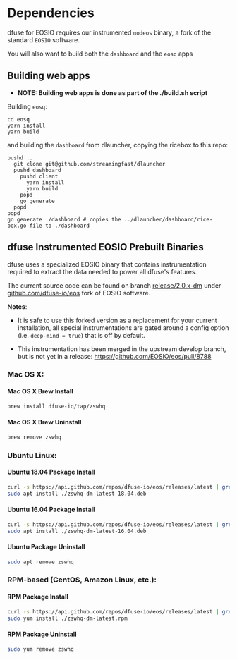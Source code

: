 # Dependencies

dfuse for EOSIO requires our instrumented `nodeos` binary, a fork
of the standard `EOSIO` software.

You will also want to build both the `dashboard` and the `eosq` apps

## Building web apps

* **NOTE: Building web apps is done as part of the ./build.sh script**

Building `eosq`:

```
cd eosq
yarn install
yarn build
```

and building the `dashboard` from dlauncher, copying the ricebox to this repo:

```
pushd ..
  git clone git@github.com/streamingfast/dlauncher
  pushd dashboard
    pushd client
      yarn install
      yarn build
	popd
    go generate
  popd
popd
go generate ./dashboard # copies the ../dlauncher/dashboard/rice-box.go file to ./dashboard
```

## dfuse Instrumented EOSIO Prebuilt Binaries

dfuse uses a specialized EOSIO binary that contains instrumentation required
to extract the data needed to power all dfuse's features.

The current source code can be found on branch [release/2.0.x-dm](https://github.com/dfuse-io/eos/tree/release/2.0.x-dm)
under [github.com/dfuse-io/eos](https://github.com/dfuse-io/eos) fork of EOSIO software.

**Notes**:

* It is safe to use this forked version as a replacement for your current installation, all
  special instrumentations are gated around a config option (i.e. `deep-mind = true`) that is off by
  default.

* This instrumentation has been merged in the upstream develop branch,
  but is not yet in a release: https://github.com/EOSIO/eos/pull/8788

### Mac OS X:

#### Mac OS X Brew Install

```sh
brew install dfuse-io/tap/zswhq
```

#### Mac OS X Brew Uninstall

```sh
brew remove zswhq
```

### Ubuntu Linux:

#### Ubuntu 18.04 Package Install

```sh
curl -s https://api.github.com/repos/dfuse-io/eos/releases/latest | grep "browser_download_url.*18.04_amd64.deb" | cut -d : -f 2,3 | tr -d \" | wget --show-progress -O ./zswhq-dm-latest-18.04.deb -qi -
sudo apt install ./zswhq-dm-latest-18.04.deb
```

#### Ubuntu 16.04 Package Install

```sh
curl -s https://api.github.com/repos/dfuse-io/eos/releases/latest | grep "browser_download_url.*16.04_amd64.deb" | cut -d : -f 2,3 | tr -d \" | wget --show-progress -O ./zswhq-dm-latest-16.04.deb -qi -
sudo apt install ./zswhq-dm-latest-16.04.deb
```

#### Ubuntu Package Uninstall

```sh
sudo apt remove zswhq
```

### RPM-based (CentOS, Amazon Linux, etc.):

#### RPM Package Install

```sh
curl -s https://api.github.com/repos/dfuse-io/eos/releases/latest | grep "browser_download_url.*.rpm" | cut -d : -f 2,3 | tr -d \" | wget --show-progress -O ./zswhq-dm-latest.rpm -qi -
sudo yum install ./zswhq-dm-latest.rpm
```

#### RPM Package Uninstall

```sh
sudo yum remove zswhq
```
